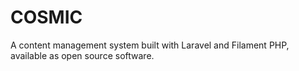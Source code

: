# COSMIC
A content management system built with Laravel and Filament PHP, available as open source software.
